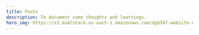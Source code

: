 ```yaml
---
title: Posts
description: To document some thoughts and learnings.
hero_img: https://s3.dualstack.us-east-1.amazonaws.com/dpb587-website-us-east-1/asset/gallery/2018-colorado-winter-trip/17504e82-2e1e-6d9b-e741-d259e1378a14~1280.jpg
---
```


